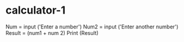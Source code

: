 # calculator-1
Num = input ('Enter a number')
Num2 = input ('Enter another number')
Result = (num1 + num 2)
Print (Result)
